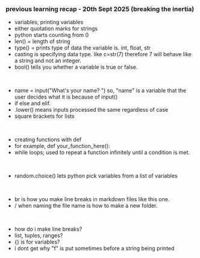 ### previous learning recap - 20th Sept 2025 (breaking the inertia)
- variables, printing variables
- either quotation marks for strings
- python starts counting from 0
- len() = length of string
- type() = prints type of data the variable is. int, float, str
- casting is specifying data type. like c=str(7) therefore 7 will behave like a string and not an integer.
- bool() tells you whether a variable is true or false.
<br>

- name = input("What's your name? ") 
so, "name" is a variable that the user decides what it is because of input()
- if else and elif.
- .lower() means inputs processed the same regardless of case
- square brackets for lists
<br>

- creating functions with def
- for example, def your_function_here():
- while loops; used to repeat a function infinitely until a condition is met.
<br>

- random.choice() lets python pick variables from a list of variables
<br>

- br is how you make line breaks in markdown files like this one.
- / when naming the file name is how to make a new folder.
<br>

* how do i make line breaks?
* list, tuples, ranges?
* {} is for variables?
* i dont get why "f" is put sometimes before a string being printed
